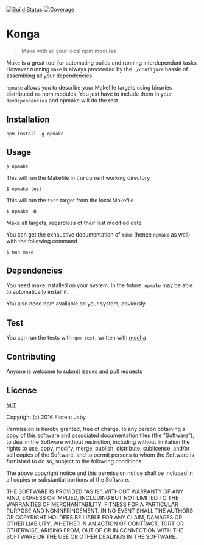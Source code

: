 [![Build Status][travis-image]][travis-url] [![Coverage][coveralls-image]][coveralls-url]

Konga
==================

> Make with all your local npm modules

Make is a great tool for automating builds and running interdependant tasks.
However running `make` is always preceeded by the `./configure` hassle of
assembling all your dependencies.

`npmake` allows you to describe your Makefile targets using binaries
distributed as npm modules. You just have to include them in your
`devDependencies` and npmake will do the rest.

Installation
------------

    npm install -g npmake


Usage
-----

    $ npmake

This will run the Makefile in the current working directory


    $ npmake test

This will run the `test` target from the local Makefile


    $ npmake -B

Make all targets, regardless of their last modified date


You can get the exhaustive documentation of `make` (hence `npmake` as well) with
the following command

    $ man make

Dependencies
------------

You need make installed on your system.
In the future, `npmake` may be able to automatically install it.

You also need npm available on your system, obviously

Test
----

You can run the tests with `npm test`. written with [mocha][mocha-url]

Contributing
------------

Anyone is welcome to submit issues and pull requests

License
-------

[MIT](http://opensource.org/licenses/MIT)

Copyright (c) 2016 Florent Jaby

Permission is hereby granted, free of charge, to any person obtaining a copy of this software and associated documentation files (the "Software"), to deal in the Software without restriction, including without limitation the rights to use, copy, modify, merge, publish, distribute, sublicense, and/or sell copies of the Software, and to permit persons to whom the Software is furnished to do so, subject to the following conditions:

The above copyright notice and this permission notice shall be included in all copies or substantial portions of the Software.

THE SOFTWARE IS PROVIDED "AS IS", WITHOUT WARRANTY OF ANY KIND, EXPRESS OR IMPLIED, INCLUDING BUT NOT LIMITED TO THE WARRANTIES OF MERCHANTABILITY, FITNESS FOR A PARTICULAR PURPOSE AND NONINFRINGEMENT. IN NO EVENT SHALL THE AUTHORS OR COPYRIGHT HOLDERS BE LIABLE FOR ANY CLAIM, DAMAGES OR OTHER LIABILITY, WHETHER IN AN ACTION OF CONTRACT, TORT OR OTHERWISE, ARISING FROM, OUT OF OR IN CONNECTION WITH THE SOFTWARE OR THE USE OR OTHER DEALINGS IN THE SOFTWARE.


[travis-image]: http://img.shields.io/travis/Floby/npmake/master.svg?style=flat
[travis-url]: https://travis-ci.org/Floby/npmake
[coveralls-image]: http://img.shields.io/coveralls/Floby/npmake/master.svg?style=flat
[coveralls-url]: https://coveralls.io/r/Floby/npmake
[mocha-url]: https://github.com/visionmedia/mocha
[kong-url]: http://getkong.org

